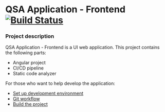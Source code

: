 # QSA Application - Frontend [![Build Status](https://travis-ci.com/Queueing-Systems-Assistance/qsa-application-frontend.svg?branch=master)](https://travis-ci.com/Queueing-Systems-Assistance/qsa-application-frontend)

### Project description

QSA Application - Frontend is a UI web application. This project contains the following parts:

- Angular project
- CI/CD pipeline
- Static code analyzer

For those who want to help develop the application:
- [Set up development environment](support/docs/set-up-development-environment.md)
- [Git workflow](https://github.com/Queueing-Systems-Assistance/qsa-application/docs/git-workflow.md)
- [Build the project](support/docs/build-the-project.md)
